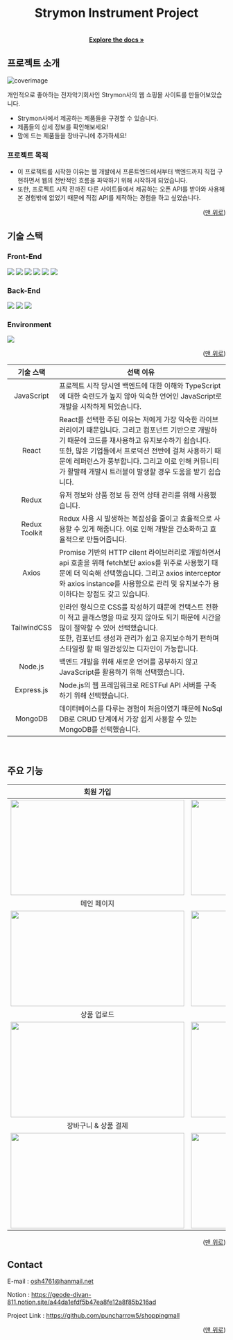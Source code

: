 <!-- PROJECT LOGO -->
<a name="readme-top"></a>
<br />
<div align="center">
  <h1 align="center">Strymon Instrument Project</h1>

  <p align="center">
    <br />
    <a href="https://github.com/puncharrow5/shoppingmall"><strong>Explore the docs »</strong></a>
    <br />
  </p>
</div>



<!-- ABOUT THE PROJECT -->
## 프로젝트 소개

![coverimage](https://github.com/puncharrow5/shoppingmall/assets/45795161/5630abfa-0fa9-45e8-aa78-48e72aef748e)

개인적으로 좋아하는 전자악기회사인 Strymon사의 웹 쇼핑몰 사이트를 만들어보았습니다.

* Strymon사에서 제공하는 제품들을 구경할 수 있습니다.
* 제품들의 상세 정보를 확인해보세요!
* 맘에 드는 제품들을 장바구니에 추가하세요!

### 프로젝트 목적
* 이 프로젝트를 시작한 이유는 웹 개발에서 프론트엔드에서부터 백엔드까지 직접 구현하면서 웹의 전반적인 흐름을 파악하기 위해 시작하게 되었습니다.
* 또한, 프로젝트 시작 전까진 다른 사이트들에서 제공하는 오픈 API를 받아와 사용해본 경험밖에 없었기 때문에 직접 API를 제작하는 경험을 하고 싶었습니다.

<p align="right">(<a href="#readme-top">맨 위로</a>)</p>


<!-- Stacks -->
## 기술 스택
### Front-End
<div>
  <img src="https://img.shields.io/badge/javascript-F7DF1E?style=for-the-badge&logo=javascript&logoColor=black">
  <img src="https://img.shields.io/badge/react-61DAFB?style=for-the-badge&logo=react&logoColor=black">
  <img src="https://img.shields.io/badge/redux-7649bd?style=for-the-badge&logo=redux&logoColor=white">
  <img src="https://img.shields.io/badge/reduxtoolkit-7649bd?style=for-the-badge&logo=redux&logoColor=white">
  <img src="https://img.shields.io/badge/Axios-5A29E4?style=for-the-badge&logo=Axios&logoColor=white">
  <img src="https://img.shields.io/badge/tailwindcss-06B6D4?style=for-the-badge&logo=tailwindcss&logoColor=white">
</div>

### Back-End
<div>
  <img src="https://img.shields.io/badge/node.js-339933?style=for-the-badge&logo=node.js&logoColor=white">
  <img src="https://img.shields.io/badge/express-000000?style=for-the-badge&logo=express&logoColor=white">
  <img src="https://img.shields.io/badge/mongodb-47A248?style=for-the-badge&logo=mongodb&logoColor=white">
</div>

### Environment
<div>
  <img src="https://img.shields.io/badge/Github-181717?style=for-the-badge&logo=Github&logoColor=white">
</div>

<p align="right">(<a href="#readme-top">맨 위로</a>)</p>

|기술 스택|선택 이유|
|:-----:|---|
|JavaScript|프로젝트 시작 당시엔 백엔드에 대한 이해와 TypeScript에 대한 숙련도가 높지 않아 익숙한 언어인 JavaScript로 개발을 시작하게 되었습니다.|
|React|React를 선택한 주된 이유는 저에게 가장 익숙한 라이브러리이기 때문입니다. 그리고 컴포넌트 기반으로 개발하기 때문에 코드를 재사용하고 유지보수하기 쉽습니다.<br/> 또한, 많은 기업들에서 프로덕션 전반에 걸쳐 사용하기 때문에 레퍼런스가 풍부합니다. 그리고 이로 인해 커뮤니티가 활발해 개발시 트러블이 발생할 경우 도움을 받기 쉽습니다.|
|Redux|유저 정보와 상품 정보 등 전역 상태 관리를 위해 사용했습니다.|
|Redux Toolkit|Redux 사용 시 발생하는 복잡성을 줄이고 효율적으로 사용할 수 있게 해줍니다. 이로 인해 개발을 간소화하고 효율적으로 만들어줍니다.|
|Axios|Promise 기반의 HTTP cilent 라이브러리로 개발하면서 api 호출을 위해 fetch보단 axios를 위주로 사용했기 때문에 더 익숙해 선택했습니다. 그리고 axios interceptor와 axios instance를 사용함으로 관리 및 유지보수가 용이하다는 장점도 갖고 있습니다.|
|TailwindCSS|인라인 형식으로 CSS를 작성하기 때문에 컨택스트 전환이 적고 클래스명을 따로 짓지 않아도 되기 때문에 시간을 많이 절약할 수 있어 선택했습니다.<br/> 또한, 컴포넌트 생성과 관리가 쉽고 유지보수하기 편하며 스타일링 할 때 일관성있는 디자인이 가능합니다.|
|Node.js|백엔드 개발을 위해 새로운 언어를 공부하지 않고 JavaScript를 활용하기 위해 선택했습니다.|
|Express.js|Node.js의 웹 프레임워크로 RESTFul API 서버를 구축하기 위해 선택했습니다.|
|MongoDB|데이터베이스를 다루는 경험이 처음이였기 때문에 NoSql DB로 CRUD 단계에서 가장 쉽게 사용할 수 있는 MongoDB를 선택했습니다.|
<br/>


<!-- MainFunctions -->
## 주요 기능

|회원 가입|로그인|
|:---:|:---:|
|<img src="https://github.com/puncharrow5/shoppingmall/assets/45795161/5e9f2ab2-444d-4831-8a6e-661bce351660" width="400px" height="220px">|<img src="https://github.com/puncharrow5/shoppingmall/assets/45795161/1e274a3b-90d2-43d6-97d6-10fcf115ffd3" width="400px" height="220px">|
|메인 페이지|상품 검색|
|<img src="https://github.com/puncharrow5/shoppingmall/assets/45795161/367ad46e-21f3-4c52-96e2-8d92e4f8a5b5" width="400px" height="220px">|<img src="https://github.com/puncharrow5/shoppingmall/assets/45795161/e9410d0c-8c88-43fb-97ab-b93145f80857" width="400px" height="220px">|
|상품 업로드|상품 상세 페이지|
|<img src="https://github.com/puncharrow5/shoppingmall/assets/45795161/3b23fcb1-3ac2-4e1a-995f-4bee7243fdd2" width="400px" height="220px">|<img src="https://github.com/puncharrow5/shoppingmall/assets/45795161/845328ab-9837-4fb1-a952-cc5bcc820d5a" width="400px" height="220px">|
|장바구니 & 상품 결제|주 내역 확인|
|<img src="https://github.com/puncharrow5/shoppingmall/assets/45795161/5952efd1-4ce6-4430-8769-13d683c6b1ef" width="400px" height="220px">|<img src="https://github.com/puncharrow5/shoppingmall/assets/45795161/e0926ff1-0e18-4271-8f7c-bf0d3388348d" width="400px" height="220px">|

<p align="right">(<a href="#readme-top">맨 위로</a>)</p>



<!-- CONTACT -->
## Contact

E-mail : osh4761@hanmail.net

Notion : https://geode-divan-811.notion.site/a44da1efdf5b47ea8fe12a8f85b216ad

Project Link : https://github.com/puncharrow5/shoppingmall

<p align="right">(<a href="#readme-top">맨 위로</a>)</p>





